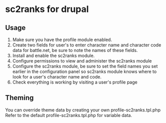 # sc2ranks for drupal

## Usage
1. Make sure you have the profile module enabled.
2. Create two fields for user's to enter character name and character code
data for battle.net, be sure to note the names of these fields.
3. Install and enable the sc2ranks module.
4. Configure permissions to view and administer the sc2ranks module
5. Configure the sc2ranks module, be sure to set the field names you set
earlier in the configuration panel so sc2ranks module knows where to look
for a user's character name and code.
6. Check everything is working by visiting a user's profile page

## Theming
You can override theme data by creating your own profile-sc2ranks.tpl.php
Refer to the default profile-sc2ranks.tpl.php for variable data.
